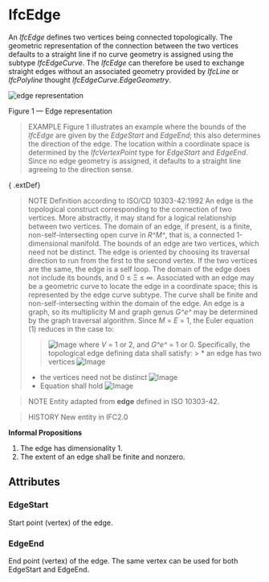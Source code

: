 # IfcEdge

An _IfcEdge_ defines two vertices being connected topologically. The geometric representation of the connection between the two vertices defaults to a straight line if no curve geometry is assigned using the subtype _IfcEdgeCurve_. The _IfcEdge_ can therefore be used to exchange straight edges without an associated geometry provided by _IfcLine_ or _IfcPolyline_ thought _IfcEdgeCurve.EdgeGeometry_.

![edge representation](../../../../figures/ifcedge.png)

Figure 1 &mdash; Edge representation

> EXAMPLE Figure 1 illustrates an example where the bounds of the <em>IfcEdge</em> are given by the <em>EdgeStart</em> and <em>EdgeEnd</em>; this also determines the direction of the edge. The location within a coordinate space is determined by the <em>IfcVertexPoint</em> type for <em>EdgeStart</em> and <em>EdgeEnd</em>. Since no edge geometry is assigned, it defaults to a straight line agreeing to the direction sense.

{ .extDef}
> NOTE Definition according to ISO/CD 10303-42:1992
> An edge is the topological construct corresponding to the connection of two vertices. More abstractly, it may stand for a logical relationship between two vertices. The domain of an edge, if present, is a finite, non-self-intersecting open curve in _R^M^_, that is, a connected 1-dimensional manifold. The bounds of an edge are two vertices, which need not be distinct. The edge is oriented by choosing its traversal direction to run from the first to the second vertex. If the two vertices are the same, the edge is a self loop. The domain of the edge does not include its bounds, and 0 &le; &Xi; &le; &infin;. Associated with an edge may be a geometric curve to locate the edge in a coordinate space; this is represented by the edge curve subtype. The curve shall be finite and non-self-intersecting within the domain of the edge. An edge is a graph, so its multiplicity M and graph genus _G^e^_ may be determined by the graph traversal algorithm. Since _M_ = _E_ = 1, the Euler equation (1) reduces in the case to:
>> ![Image](../../../../figures/ifcedge-math1.gif)
> where _V_ = 1 or 2, and _G^e^_ = 1 or 0. Specifically, the topological edge defining data shall satisfy: > * an edge has two vertices ![Image](../../../../figures/ifcedge-math2.gif)
> * the vertices need not be distinct ![Image](../../../../figures/ifcedge-math3.gif)
> * Equation shall hold ![Image](../../../../figures/ifcedge-math4.gif)

> NOTE Entity adapted from **edge** defined in ISO 10303-42.

> HISTORY New entity in IFC2.0

**Informal Propositions**

1. The edge has dimensionality 1.
2. The extent of an edge shall be finite and nonzero.

## Attributes

### EdgeStart
Start point (vertex) of the edge.

### EdgeEnd
End point (vertex) of the edge. The same vertex can be used for both EdgeStart and EdgeEnd.
